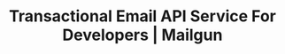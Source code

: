 ---
name: mailgun
host: mailgun.com
origin: https://mailgun.com
pathname: /
search: ''
href: https://mailgun.com/
title: Transactional Email API Service For Developers | Mailgun
ogTitle: Transactional Email API Service For Developers | Mailgun
twitterTitle: Transactional Email API Service For Developers | Mailgun
description: >-
  Powerful Transactional Email APIs that enable you to send, receive, and track
  emails, built with developers in mind. Learn more today!
ogDescription: >-
  Powerful Transactional Email APIs that enable you to send, receive, and track
  emails, built with developers in mind. Learn more today!
image: >-
  https://images.ctfassets.net/y6oq7udscnj8/7Fbj0SGdE1QSX3RQbO0fg7/ee2170666520f1e8ec2659cc1c58e9e8/META-MG-home.png?w=1200&h=627&q=50&fm=png
ogImage: >-
  https://images.ctfassets.net/y6oq7udscnj8/7Fbj0SGdE1QSX3RQbO0fg7/ee2170666520f1e8ec2659cc1c58e9e8/META-MG-home.png?w=1200&h=627&q=50&fm=png
twitterImage: >-
  https://images.ctfassets.net/y6oq7udscnj8/7Fbj0SGdE1QSX3RQbO0fg7/ee2170666520f1e8ec2659cc1c58e9e8/META-MG-home.png?w=1200&h=627&q=50&fm=png
keywords: ''
logo: ''

---